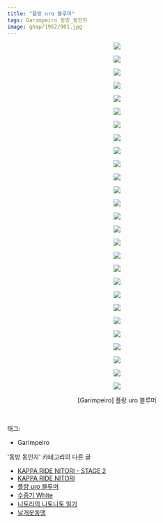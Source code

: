 ```yaml
---
title: "플랑 uro 블루머"
tags: Garimpeiro 동방_동인지
image: ghap/1962/001.jpg
---
```

<div class="article">
<p style="text-align: center; clear: none; float: none;"><img src="{{ site.nasurl }}/ghap/1962/001.jpg"/></p>
<p style="text-align: center; clear: none; float: none;"><img src="{{ site.nasurl }}/ghap/1962/002.jpg"/></p>
<p style="text-align: center; clear: none; float: none;"><img src="{{ site.nasurl }}/ghap/1962/003.jpg"/></p>
<p style="text-align: center; clear: none; float: none;"><img src="{{ site.nasurl }}/ghap/1962/004.jpg"/></p>
<p style="text-align: center; clear: none; float: none;"><img src="{{ site.nasurl }}/ghap/1962/005.jpg"/></p>
<p style="text-align: center; clear: none; float: none;"><img src="{{ site.nasurl }}/ghap/1962/006.jpg"/></p>
<p style="text-align: center; clear: none; float: none;"><img src="{{ site.nasurl }}/ghap/1962/007.jpg"/></p>
<p style="text-align: center; clear: none; float: none;"><img src="{{ site.nasurl }}/ghap/1962/008.jpg"/></p>
<p style="text-align: center; clear: none; float: none;"><img src="{{ site.nasurl }}/ghap/1962/009.jpg"/></p>
<p style="text-align: center; clear: none; float: none;"><img src="{{ site.nasurl }}/ghap/1962/010.jpg"/></p>
<p style="text-align: center; clear: none; float: none;"><img src="{{ site.nasurl }}/ghap/1962/011.jpg"/></p>
<p style="text-align: center; clear: none; float: none;"><img src="{{ site.nasurl }}/ghap/1962/012.jpg"/></p>
<p style="text-align: center; clear: none; float: none;"><img src="{{ site.nasurl }}/ghap/1962/013.jpg"/></p>
<p style="text-align: center; clear: none; float: none;"><img src="{{ site.nasurl }}/ghap/1962/014.jpg"/></p>
<p style="text-align: center; clear: none; float: none;"><img src="{{ site.nasurl }}/ghap/1962/015.jpg"/></p>
<p style="text-align: center; clear: none; float: none;"><img src="{{ site.nasurl }}/ghap/1962/016.jpg"/></p>
<p style="text-align: center; clear: none; float: none;"><img src="{{ site.nasurl }}/ghap/1962/017.jpg"/></p>
<p style="text-align: center; clear: none; float: none;"><img src="{{ site.nasurl }}/ghap/1962/018.jpg"/></p>
<p style="text-align: center; clear: none; float: none;"><img src="{{ site.nasurl }}/ghap/1962/019.jpg"/></p>
<p style="text-align: center; clear: none; float: none;"><img src="{{ site.nasurl }}/ghap/1962/020.jpg"/></p>
<p style="text-align: center; clear: none; float: none;"><img src="{{ site.nasurl }}/ghap/1962/021.jpg"/></p>
<p style="text-align: center; clear: none; float: none;"><img src="{{ site.nasurl }}/ghap/1962/022.jpg"/></p>
<p style="text-align: center; clear: none; float: none;"><img src="{{ site.nasurl }}/ghap/1962/023.jpg"/></p>
<p style="text-align: center; clear: none; float: none;"><img src="{{ site.nasurl }}/ghap/1962/024.jpg"/></p>
<p style="text-align: center; clear: none; float: none;"><img src="{{ site.nasurl }}/ghap/1962/025.jpg"/></p>
<p style="text-align: center; clear: none; float: none;"><img src="{{ site.nasurl }}/ghap/1962/026.jpg"/></p>
<p style="text-align: center; clear: none; float: none;"><img src="{{ site.nasurl }}/ghap/1962/027.jpg"/></p>
<p style="text-align: center; clear: none; float: none;">[Garimpeiro] 플랑 uro 블루머</p>
<p><br/></p>
</div><div class="tagTrail">
<p>태그: </p>
<ul>
<li>Garimpeiro</li>
</ul>
</div><div class="another">
<p>'동방 동인지' 카테고리의 다른 글</p>
<ul>
<li><a href="/2016-09-02-ghap_1964">KAPPA RIDE NITORI - STAGE 2</a></li>
<li><a href="/2016-09-02-ghap_1963">KAPPA RIDE NITORI</a></li>
<li><a href="/2016-09-02-ghap_1962">플랑 uro 블루머</a></li>
<li><a href="/2016-09-02-ghap_1961">수증기 White</a></li>
<li><a href="/2016-09-02-ghap_1960">니토리의 니토니토 일기</a></li>
<li><a href="/2016-09-02-ghap_1959">날개옷동맹</a></li>
</ul>
</div><div class="cb_module cb_fluid">
<div class="cb_wrt cb_profile">
</div><!-- commentList close -->
</div>
